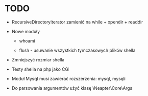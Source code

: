 TODO
====

*	RecursiveDirectoryIterator zamienić na while + opendir + readdir

*	Nowe moduły

	*	whoami

	*	flush - usuwanie wszystkich tymczasowych plików shella

*	Zmniejszyć rozmiar shella

*	Testy shella na php jako CGI

*	Moduł Mysql musi zawierać rozszerzenia: mysql, mysqli

*	Do parsowania argumentów użyć klasę \Neapter\Core\Args